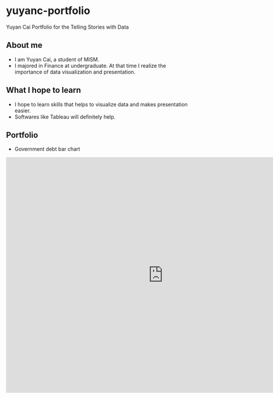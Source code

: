 # yuyanc-portfolio
Yuyan Cai Portfolio for the Telling Stories with Data 

## About me
* I am Yuyan Cai, a student of MISM.
* I majored in Finance at undergraduate. At that time I realize the importance of data visualization and presentation.

## What I hope to learn 
* I hope to learn skills that helps to visualize data and makes presentation easier.
* Softwares like Tableau will definitely help.

## Portfolio
* Government debt bar chart
<iframe src="https://data.oecd.org/chart/5rTq" width="860" height="645" style="border: 0" mozallowfullscreen="true" webkitallowfullscreen="true" allowfullscreen="true"><a href="https://data.oecd.org/chart/5rTq" target="_blank">OECD Chart: General government debt, Total, % of GDP, Annual, 2014 – 2017</a></iframe>

